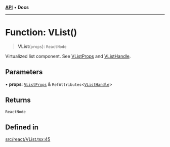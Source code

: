 [**API**](../../API.md) • **Docs**

***

# Function: VList()

> **VList**(`props`): `ReactNode`

Virtualized list component. See [VListProps](../interfaces/VListProps.md) and [VListHandle](../interfaces/VListHandle.md).

## Parameters

• **props**: [`VListProps`](../interfaces/VListProps.md) & `RefAttributes`\<[`VListHandle`](../interfaces/VListHandle.md)\>

## Returns

`ReactNode`

## Defined in

[src/react/VList.tsx:45](https://github.com/inokawa/virtua/blob/50ec6f005e6f27fd2512c1baa8c41e50e75c3f1e/src/react/VList.tsx#L45)
